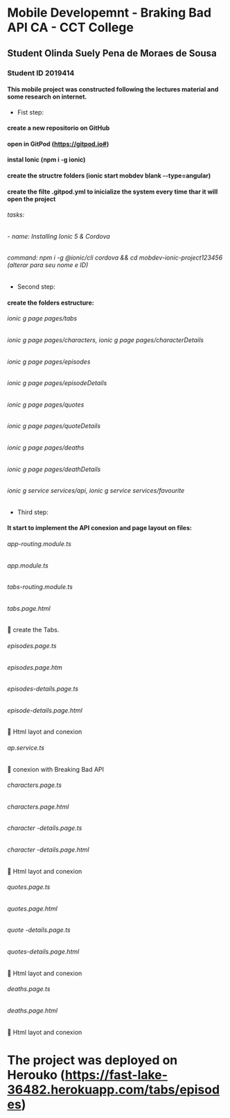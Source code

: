 # Mobile Developemnt - Braking Bad API CA - CCT College

## Student Olinda Suely Pena de Moraes de Sousa
### Student ID 2019414

#### This mobile project was constructed following the lectures material and some research on internet.

*  Fist step: 

#### create a new repositorio on GitHub
#### open in GitPod (https://gitpod.io#)
#### instal Ionic (npm i -g ionic)
#### create the structre folders (ionic start mobdev blank --type=angular)
#### create the filte .gitpod.yml to inicialize the system every time thar it will open the project 
######    tasks:
######      - name: Installing Ionic 5 & Cordova
######        command: npm i -g @ionic/cli cordova && cd mobdev-ionic-project123456 (alterar para seu nome e ID) 


*  Second step:  

#### create the folders estructure:
###### ionic g page pages/tabs
###### ionic g page pages/characters, ionic g page pages/characterDetails
###### ionic g page pages/episodes
###### ionic g page pages/episodeDetails
###### ionic g page pages/quotes
###### ionic g page pages/quoteDetails
###### ionic g page pages/deaths
###### ionic g page pages/deathDetails
###### ionic g service services/api, ionic g service services/favourite

*  Third step:

#### It start to implement the API conexion and page layout on files:
###### app-routing.module.ts
###### app.module.ts
###### tabs-routing.module.ts
###### tabs.page.html
	create the Tabs.
###### episodes.page.ts
###### episodes.page.htm
###### episodes-details.page.ts
###### episode-details.page.html
	Html layot and conexion
###### ap.service.ts
	conexion with Breaking Bad API
###### characters.page.ts
###### characters.page.html
###### character -details.page.ts
###### character -details.page.html
	Html layot and conexion
###### quotes.page.ts
###### quotes.page.html
###### quote -details.page.ts
###### quotes-details.page.html
	Html layot and conexion
###### deaths.page.ts
###### deaths.page.html
	Html layot and conexion



# The project was deployed on Herouko (https://fast-lake-36482.herokuapp.com/tabs/episodes)
